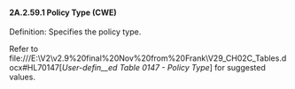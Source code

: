 #### 2A.2.59.1 Policy Type (CWE)

Definition: Specifies the policy type.

Refer to file:///E:\V2\v2.9%20final%20Nov%20from%20Frank\V29_CH02C_Tables.docx#HL70147[_User-defin__ed Table 0147 - Policy Type_] for suggested values.
